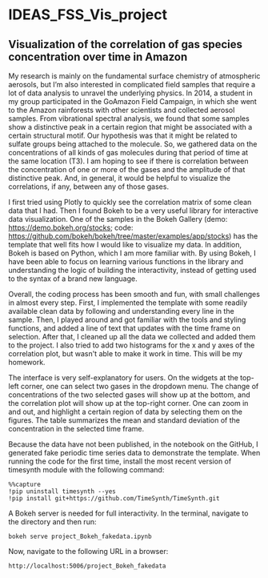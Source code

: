 # IDEAS_FSS_Vis_project
## Visualization of the correlation of gas species concentration over time in Amazon

My research is mainly on the fundamental surface chemistry of atmospheric aerosols, but I’m also interested in complicated field samples that require a lot of data analysis to unravel the underlying physics. In 2014, a student in my group participated in the GoAmazon Field Campaign, in which she went to the Amazon rainforests with other scientists and collected aerosol samples. From vibrational spectral analysis, we found that some samples show a distinctive peak in a certain region that might be associated with a certain structural motif. Our hypothesis was that it might be related to sulfate groups being attached to the molecule. So, we gathered data on the concentrations of all kinds of gas molecules during that period of time at the same location (T3). I am hoping to see if there is correlation between the concentration of one or more of the gases and the amplitude of that distinctive peak. And, in general, it would be helpful to visualize the correlations, if any, between any of those gases.

I first tried using Plotly to quickly see the correlation matrix of some clean data that I had. Then I found Bokeh to be a very useful library for interactive data visualization. One of the samples in the Bokeh Gallery (demo: https://demo.bokeh.org/stocks; code: https://github.com/bokeh/bokeh/tree/master/examples/app/stocks) has the template that well fits how I would like to visualize my data. In addition, Bokeh is based on Python, which I am more familiar with. By using Bokeh, I have been able to focus on learning various functions in the library and understanding the logic of building the interactivity, instead of getting used to the syntax of a brand new language.

Overall, the coding process has been smooth and fun, with small challenges in almost every step. First, I implemented the template with some readily available clean data by following and understanding every line in the sample. Then, I played around and got familiar with the tools and styling functions, and added a line of text that updates with the time frame on selection. After that, I cleaned up all the data we collected and added them to the project. I also tried to add two histograms for the x and y axes of the correlation plot, but wasn't able to make it work in time. This will be my homework.

The interface is very self-explanatory for users. On the widgets at the top-left corner, one can select two gases in the dropdown menu. The change of concentrations of the two selected gases will show up at the bottom, and the correlation plot will show up at the top-right corner. One can zoom in and out, and highlight a certain region of data by selecting them on the figures. The table summarizes the mean and standard deviation of the concentration in the selected time frame.

Because the data have not been published, in the notebook on the GitHub, I generated fake periodic time series data to demonstrate the template. When running the code for the first time, install the most recent version of timesynth module with the following command:
```
%%capture
!pip uninstall timesynth --yes
!pip install git+https://github.com/TimeSynth/TimeSynth.git
```

A Bokeh server is needed for full interactivity. In the terminal, navigate to the directory and then run:
```
bokeh serve project_Bokeh_fakedata.ipynb
```
Now, navigate to the following URL in a browser:
```
http://localhost:5006/project_Bokeh_fakedata
```
